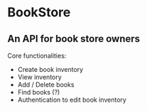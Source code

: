 # BookStore
An API for book store owners
----
Core functionalities:
  - Create book inventory
  - View inventory 
  - Add / Delete books
  - Find books (?) 
  - Authentication to edit book inventory
  
  
